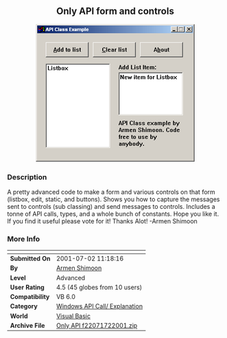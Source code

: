 ﻿<div align="center">

## Only API form and controls

<img src="PIC200171235154376.gif">
</div>

### Description

A pretty advanced code to make a form and various controls on that form (listbox, edit, static, and buttons). Shows you how to capture the messages sent to controls (sub classing) and send messages to controls. Includes a tonne of API calls, types, and a whole bunch of constants. Hope you like it. If you find it useful please vote for it! Thanks Alot! -Armen Shimoon
 
### More Info
 


<span>             |<span>
---                |---
**Submitted On**   |2001-07-02 11:18:16
**By**             |[Armen Shimoon](https://github.com/Planet-Source-Code/PSCIndex/blob/master/ByAuthor/armen-shimoon.md)
**Level**          |Advanced
**User Rating**    |4.5 (45 globes from 10 users)
**Compatibility**  |VB 6\.0
**Category**       |[Windows API Call/ Explanation](https://github.com/Planet-Source-Code/PSCIndex/blob/master/ByCategory/windows-api-call-explanation__1-39.md)
**World**          |[Visual Basic](https://github.com/Planet-Source-Code/PSCIndex/blob/master/ByWorld/visual-basic.md)
**Archive File**   |[Only API f22071722001\.zip](https://github.com/Planet-Source-Code/armen-shimoon-only-api-form-and-controls__1-24640/archive/master.zip)








